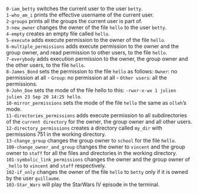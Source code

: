 `0-iam_betty` switches the current user to the user `betty`.\
`1-who_am_i` prints the effective username of the current user.\
`2-groups` prints all the groups the current user is part of.\
`3-new_owner` changes the owner of the file `hello` to the user `betty`.\
`4-empty` creates an empty file called `hello`.\
`5-execute` adds execute permission to the owner of the file `hello`.\
`6-multiple_permissions` adds execute permission to the owner and the group owner, and read permission to other users, to the file `hello`.\
`7-everybody` adds execution permission to the owner, the group owner and the other users, to the file `hello`.\
`8-James_Bond` sets the permission to the file `hello` as follows: `Owner`: no permission at all - `Group`: no permission at all - `Other users`: all the permissions.\
`9-John_Doe` sets the mode of the file hello to this: `-rwxr-x-wx 1 julien julien 23 Sep 20 14:25 hello`.\
`10-mirror_permissions` sets the mode of the file `hello` the same as `olleh`’s mode.\
`11-directories_permissions` adds execute permission to all subdirectories of the `current directory` for the owner, the group owner and all other users.\
`12-directory_permissions` creates a directory called `my_dir` with permissions 751 in the working directory.\
`13-change_group` changes the group owner to `school` for the file `hello`.\
`100-change_owner_and_group` changes the owner to `vincent` and the group owner to `staff` for all the files and directories in the working directory.\
`101-symbolic_link_permissions` changes the owner and the group owner of `_hello` to `vincent` and `staff` respectively.\
`102-if_only` changes the owner of the file `hello` to `betty` only if it is owned by the user `guillaume`.\
`103-Star_Wars` will play the StarWars IV episode in the terminal.
